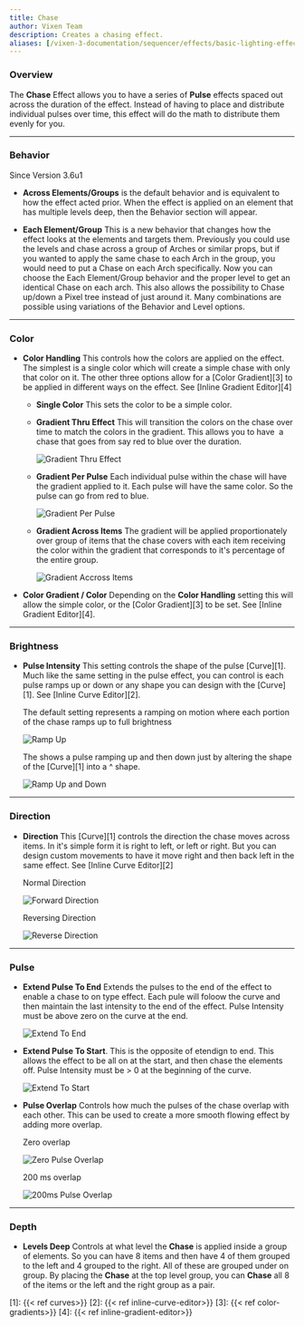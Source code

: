 ```yaml
---
title: Chase
author: Vixen Team
description: Creates a chasing effect.
aliases: [/vixen-3-documentation/sequencer/effects/basic-lighting-effects/chase/]
---
```


### Overview

The **Chase** Effect allows you to have a series of **Pulse** effects spaced out across the duration of the effect. Instead of having to place and distribute individual pulses over time, this effect will do the math to distribute them evenly for you.

---

### Behavior

Since Version 3.6u1

* **Across Elements/Groups** is the default behavior and is equivalent to how the effect acted prior. When the effect is applied on an element that has multiple levels deep, then the Behavior section will appear.

* **Each Element/Group** This is a new behavior that changes how the effect looks at the elements and targets them. Previously you could use the levels and chase across a group of Arches or similar props, but if you wanted to apply the same chase to each Arch in the group, you would need to put a Chase on each Arch specifically. Now you can choose the Each Element/Group behavior and the proper level to get an identical Chase on each arch. This also allows the possibility to Chase up/down a Pixel tree instead of just around it. Many combinations are possible using variations of the Behavior and Level options.

---

### Color

* **Color Handling** This controls how the colors are applied on the effect. The simplest is a single color which will create a simple chase with only that color on it. The other three options allow for a [Color Gradient][3] to be applied in different ways on the effect. See [Inline Gradient Editor][4]
  * **Single Color** This sets the color to be a simple color.
  * **Gradient Thru Effect** This will transition the colors on the chase over time to match the colors in the gradient. This allows you to have  a chase that goes from say red to blue over the duration.

    ![Gradient Thru Effect](/images/docs/usage/sequencer/effects/basic/chase/GradientThruEffect-300x38.png)

  * **Gradient Per Pulse** Each individual pulse within the chase will have the gradient applied to it. Each pulse will have the same color. So the pulse can go from red to blue.

    ![Gradient Per Pulse](/images/docs/usage/sequencer/effects/basic/chase/GradientPerPulse-300x41.png)

  * **Gradient Across Items** The gradient will be applied proportionately over group of items that the chase covers with each item receiving the color within the gradient that corresponds to it's percentage of the entire group.

    ![Gradient Accross Items](/images/docs/usage/sequencer/effects/basic/chase/GradientAcrossItems-300x38.png)
* **Color Gradient / Color** Depending on the **Color Handling** setting this will allow the simple color, or the [Color Gradient][3] to be set. See [Inline Gradient Editor][4].
  
---

### Brightness

* **Pulse Intensity** This setting controls the shape of the pulse [Curve][1]. Much like the same setting in the pulse effect, you can control is each pulse ramps up or down or any shape you can design with the [Curve][1]. See [Inline Curve Editor][2].

    The default setting represents a ramping on motion where each portion of the chase ramps up to full brightness

    ![Ramp Up](/images/docs/usage/sequencer/effects/basic/chase/PulseIntensityRamp-300x21.png)

    The shows a pulse ramping up and then down just by altering the shape of the [Curve][1] into a ^ shape.

    ![Ramp Up and Down](/images/docs/usage/sequencer/effects/basic/chase/PulseIntensityRampUpDown-300x23.png)

---

### Direction

* **Direction** This [Curve][1] controls the direction the chase moves across items. In it's simple form it is right to left, or left or right. But you can design custom movements to have it move right and then back left in the same effect. See [Inline Curve Editor][2]

    Normal Direction

    ![Forward Direction](/images/docs/usage/sequencer/effects/basic/chase/DirectionNormal-300x26.png)

    Reversing Direction

    ![Reverse Direction](/images/docs/usage/sequencer/effects/basic/chase/DirectionBothWays-300x25.png)

---

### Pulse

* **Extend Pulse To End** Extends the pulses to the end of the effect to enable a chase to on type effect. Each pule will foloow the curve and then maintain the last intensity to the end of the effect. Pulse Intensity must be above zero on the curve at the end.

    ![Extend To End](/images/docs/usage/sequencer/effects/basic/chase/ExtendToEnd-300x20.png)

* **Extend Pulse To Start**. This is the opposite of etendign to end. This allows the effect to be all on at the start, and then chase the elements off. Pulse Intensity must be > 0 at the beginning of the curve.

    ![Extend To Start](/images/docs/usage/sequencer/effects/basic/chase/ExtendToStart-300x21.png)

* **Pulse Overlap** Controls how much the pulses of the chase overlap with each other. This can be used to create a more smooth flowing effect by adding more overlap.

    Zero overlap

    ![Zero Pulse Overlap](/images/docs/usage/sequencer/effects/basic/chase/DirectionNormal-300x26.png)

    200 ms overlap

    ![200ms Pulse Overlap](/images/docs/usage/sequencer/effects/basic/chase/PulseOverlap-300x33.png)

---

### Depth

* **Levels Deep** Controls at what level the **Chase** is applied inside a group of elements. So you can have 8 items and then have 4 of them grouped to the left and 4 grouped to the right. All of these are grouped under on group. By placing the **Chase** at the top level group, you can **Chase** all 8 of the items or the left and the right group as a pair.

[1]: {{< ref curves>}}
[2]: {{< ref inline-curve-editor>}}
[3]: {{< ref color-gradients>}}
[4]: {{< ref inline-gradient-editor>}}
